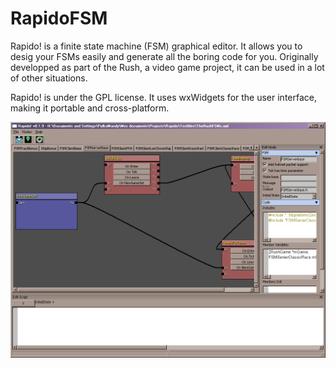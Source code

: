 RapidoFSM
=========

Rapido! is a finite state machine (FSM) graphical editor. It allows you to desig your FSMs easily and generate all the boring code for you. Originally developped as part of the Rush, a video game project, it can be used in a lot of other situations.

Rapido! is under the GPL license. It uses wxWidgets for the user interface, making it portable and cross-platform.

![screenshot](/documents/screenshot.png "A screenshot of Rapido in action")
